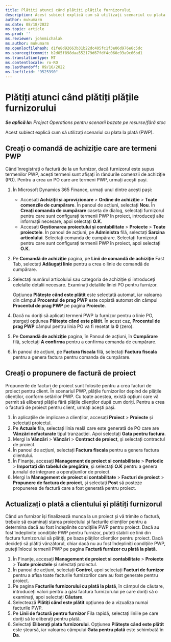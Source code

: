 ```yaml
---
title: Plătiți atunci când plătiți plățile furnizorului
description: Acest subiect explică cum să utilizați scenariul cu plata la plată (PWP).
author: mukumarm
ms.date: 08/18/2022
ms.topic: article
ms.prod: ''
ms.reviewer: johnmichalak
ms.author: mukumarm
ms.openlocfilehash: d1fe8d92663b31b22dc405fc1f3e06d976e6c5dc
ms.sourcegitcommit: b2d05f898daa552179d67fdf4c060c93a9c66bd1
ms.translationtype: MT
ms.contentlocale: ro-RO
ms.lasthandoff: 09/16/2022
ms.locfileid: "9525390"
---
```

# <a name="pay-when-paid-vendor-payments"></a>Plătiți atunci când plătiți plățile furnizorului

_**Se aplică la:** Project Operations pentru scenarii bazate pe resurse/fără stoc_

Acest subiect explică cum să utilizați scenariul cu plata la plată (PWP).

## <a name="create-a-purchase-order-that-has-pwp-terms"></a>Creați o comandă de achiziție care are termeni PWP

Când înregistrați o factură de la un furnizor, dacă furnizorul este supus termenilor PWP, acești termeni sunt afișați în rândurile comenzii de achiziție (PO). Pentru a crea un PO care are termeni PWP, urmați acești pași.

1. În Microsoft Dynamics 365 Finance, urmați unul dintre acești pași:

    - Accesați **Achiziții și aprovizionare** \> **Ordine de achiziție** \> **Toate comenzile de cumpărare**. În panoul de acțiuni, selectați **Nou**. În **Creați comanda de cumpărare** caseta de dialog, selectați furnizorul pentru care sunt configurați termenii PWP în proiect, introduceți alte informații necesare, apoi selectați **O.K**.
    - Accesați **Gestionarea proiectului și contabilitate** \> **Proiecte** \> **Toate proiectele**. În panoul de acțiuni, pe **Administra** filă, selectați **Sarcina articolului**. Selectați comanda de cumpărare. Selectați furnizorul pentru care sunt configurați termenii PWP în proiect, apoi selectați **O.K**.

2. Pe **Comandă de achiziție** pagina, pe **Linii de comandă de achiziție** Fast Tab, selectați **Adăugați linie** pentru a crea o linie de comandă de cumpărare.
3. Selectați numărul articolului sau categoria de achiziție și introduceți celelalte detalii necesare. Examinați detaliile liniei PO pentru furnizor.

    Opțiunea **Plătește când este plătit** este selectată automat, iar valoarea din câmpul **Procentul de prag PWP** este copiată automat din câmpul **Procentul de prag PWP** pe pagina **Proiecte**.

4. Dacă nu doriți să aplicați termeni PWP la furnizor pentru o linie PO, ștergeți opțiunea **Plătește când este plătit**. În acest caz, **Procentul de prag PWP** câmpul pentru linia PO va fi resetat la **0** (zero).
5. Pe **Comandă de achiziție** pagina, în Panoul de acțiuni, în **Cumpărare** filă, selectați **A confirma** pentru a confirma comanda de cumpărare.
6. În panoul de acțiuni, pe **Factura fiscala** filă, selectați **Factura fiscala** pentru a genera factura pentru comanda de cumpărare.

## <a name="create-a-project-invoice-proposal"></a>Creați o propunere de factură de proiect

Propunerile de facturi de proiect sunt folosite pentru a crea facturi de proiect pentru client. În scenariul PWP, plățile furnizorilor depind de plățile clienților, conform setărilor PWP. Cu toate acestea, există opțiuni care vă permit să eliberați plățile fără plățile clienților după cum doriți. Pentru a crea o factură de proiect pentru client, urmați acești pași.

1. În aplicațiile de implicare a clienților, accesați **Proiect** \> **Proiecte** și selectați proiectul.
2. Pe **Actuale** fila, selectați linia reală care este generată de PO care are **Vânzări nefacturate** tipul tranzacției. Apoi selectați **Gata pentru factura**.
3. Mergi la **Vânzări** \> **Vânzări** \> **Contract de proiect**, și selectați contractul de proiect.
4. În panoul de acțiuni, selectați **Factura fiscala** pentru a genera factura clientului.
5. În Finanțe, accesați **Management de proiect si contabilitate** \> **Periodic** \> **Importați din tabelul de pregătire**, și selectați **O.K** pentru a genera jurnalul de integrare a operațiunilor de proiect.
6. Mergi la **Management de proiect si contabilitate** \> **Facturi de proiect** \> **Propunere de factura de proiect**, și selectați **Post** să posteze propunerea de factură care a fost generată pentru proiect.

## <a name="update-a-customer-payment-and-pay-the-vendor"></a>Actualizați o plată a clientului și plătiți furnizorul

Când un furnizor își finalizează munca la un proiect și vă trimite o factură, trebuie să examinați starea proiectului și facturile clienților pentru a determina dacă au fost îndeplinite condițiile PWP pentru proiect. Dacă au fost îndeplinite condițiile PWP pentru furnizor, puteți stabili ce linii din factura furnizorului să plătiți, pe baza plăților clienților pentru proiect. Dacă decideți să plătiți vânzătorul, chiar dacă nu au fost îndepliniți condițiile PWP, puteți înlocui termenii PWP pe pagina **Factură furnizor cu plată la plată**.

1. În Finanțe, accesați **Management de proiect si contabilitate** \> **Proiecte** \> **Toate proiectele** și selectați proiectul.
2. În panoul de acțiuni, selectați **Control**, apoi selectați **Facturi de furnizor** pentru a afișa toate facturile furnizorilor care au fost generate pentru proiect.
3. Pe pagina **Facturile furnizorului cu plată la plată**, în câmpul de căutare, introduceți valori pentru a găsi factura furnizorului pe care doriți să o examinați, apoi selectați **Căutare**.
4. Selectează **Plătiți când este plătit** opțiunea de a vizualiza numai facturile PWP.
5. Pe **Linii de factură pentru furnizor** Fila rapidă, selectați liniile pe care doriți să le eliberați pentru plată.
6. Selectați **Eliberați plata furnizorului**. Opțiunea **Plătește când este plătit** este ștearsă, iar valoarea câmpului **Gata pentru plată** este schimbată în **Da**.
